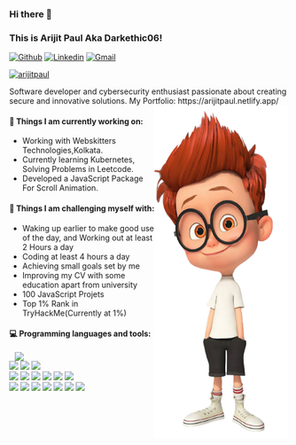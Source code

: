 ### Hi there 👋 
### This is Arijit Paul Aka Darkethic06!

[![Github](https://img.shields.io/badge/-Github-000?style=flat&logo=Github&logoColor=white)](https://github.com/Darkethic06)
[![Linkedin](https://img.shields.io/badge/-LinkedIn-blue?style=flat&logo=Linkedin&logoColor=white)](https://www.linkedin.com/in/arijit-paul-20b578181/)
[![Gmail](https://img.shields.io/badge/-Gmail-c14438?style=flat&logo=Gmail&logoColor=white)](mailto:arijitpaul062@gmail.com)
<p align="left"> <a href="https://github.com/ryo-ma/github-profile-trophy"><img src="[https://github-profile-trophy.vercel.app/?username=darkethic06](https://github-profile-trophy.vercel.app/?username=darkethic06)" alt="arijitpaul" /></a> </p>
 Software developer and cybersecurity enthusiast passionate about creating secure and innovative solutions. My Portfolio: https://arijitpaul.netlify.app/

<img align="right" alt="img" src="me.png" width="48%" height="600px" />






#### 🌱 Things I am currently working on: 
- Working with Webskitters Technologies,Kolkata.
- Currently learning Kubernetes, Solving Problems in Leetcode.
- Developed a JavaScript Package For Scroll Animation. 





#### :muscle: Things I am challenging myself with:
- Waking up earlier to make good use of the day, and Working out at least 2 Hours a day
- Coding at least 4 hours a day
- Achieving small goals set by me
- Improving my CV with some education apart from university
- 100 JavaScript Projets
- Top 1% Rank in TryHackMe(Currently at 1%)


#### :computer: Programming languages and tools: 
<p>
	<img width="50%" align="right" src="https://github-readme-stats.vercel.app/api?username=Darkethic06&show_icons=true&hide_border=true" />
<code><img width="10%" src="https://www.vectorlogo.zone/logos/w3_html5/w3_html5-ar21.svg"></code>
<code><img width="10%" src="https://www.vectorlogo.zone/logos/w3_css/w3_css-ar21.svg"></code>
<code><img width="10%" src="https://www.vectorlogo.zone/logos/javascript/javascript-horizontal.svg"></code>
<br />
<code><img width="10%" src="https://www.vectorlogo.zone/logos/getbootstrap/getbootstrap-ar21.svg"></code>
<code><img width="10%" src="https://www.vectorlogo.zone/logos/jquery/jquery-ar21.svg"></code>
<code><img width="12%" src="https://www.vectorlogo.zone/logos/php/php-ar21.svg"></code>
<code><img width="10%" src="https://www.vectorlogo.zone/logos/mysql/mysql-ar21.svg"></code>
<code><img width="10%" src="https://www.vectorlogo.zone/logos/reactjs/reactjs-ar21.svg"></code>
<code><img width="10%" src="https://www.vectorlogo.zone/logos/vuejs/vuejs-ar21.svg"></code>
<br />
<code><img width="10%" src="https://www.vectorlogo.zone/logos/apache/apache-ar21.svg"></code>
<code><img width="10%" src="https://www.vectorlogo.zone/logos/laravel/laravel-ar21.svg"></code>
<code><img width="10%" src="https://www.vectorlogo.zone/logos/mongodb/mongodb-ar21.svg"></code>
<code><img width="10%" src="https://www.vectorlogo.zone/logos/git-scm/git-scm-ar21.svg"></code>
<code><img width="10%" src="https://www.vectorlogo.zone/logos/firebase/firebase-ar21.svg"></code>
<code><img width="10%" src="https://www.vectorlogo.zone/logos/flutterio/flutterio-ar21.svg"></code>
<code><img width="10%" src="https://www.vectorlogo.zone/logos/ubuntu/ubuntu-ar21.svg"></code>

	
</p>


